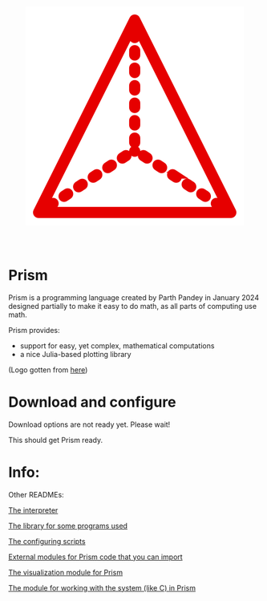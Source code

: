<h1 align = "center">
<img id = "logo" src = "logo.svg">
</h1><br>

# Prism
Prism is a programming language created by Parth Pandey in January 2024 designed partially to make it easy to do math, as all parts of computing use math.

Prism provides:
- support for easy, yet complex, mathematical computations
- a nice Julia-based plotting library

(Logo gotten from [here](https://www.svgrepo.com/svg/382617/3d-shape-3d-triangle-shape-geometric-prism-pyramid-shape))

# Download and configure
Download options are not ready yet. Please wait!

This should get Prism ready.

# Info:
Other READMEs: 

[The interpreter](https://github.com/parth-pandey2030/prism/blob/main/interpreter/README.md) 

[The library for some programs used](https://github.com/parth-pandey2030/prism/blob/main/lib/README.md)

[The configuring scripts](https://github.com/parth-pandey2030/prism/blob/main/config/README.md)

[External modules for Prism code that you can import](https://github.com/parth-pandey2030/prism/blob/main/modules/README.md)

[The visualization module for Prism](https://github.com/parth-pandey2030/prism/blob/main/modules/golden/README.md)

[The module for working with the system (like C) in Prism](https://github.com/parth-pandey2030/prism/blob/main/modules/system/README.md)






